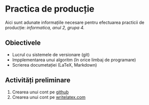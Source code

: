 # Practica de producție

Aici sunt adunate informațiile necesare pentru efectuarea practicii de producție: *informatica, anul 2, grupa 4.* 

## Obiectivele 
* Lucrul cu sistemele de versionare (git)
* Impplementarea unui algoritm (în orice limbaj de programare)
* Scrierea documetației (LaTeX, Markdown)

## Activități preliminare
1. Crearea unui cont pe [github](https://github.com/)
2. Crearea unui cont pe [writelatex.com](https://www.writelatex.com/signup?ref=c49639198953)




